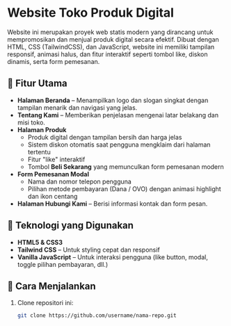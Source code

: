 # Website Toko Produk Digital

Website ini merupakan proyek web statis modern yang dirancang untuk mempromosikan dan menjual produk digital secara efektif. Dibuat dengan HTML, CSS (TailwindCSS), dan JavaScript, website ini memiliki tampilan responsif, animasi halus, dan fitur interaktif seperti tombol like, diskon dinamis, serta form pemesanan.

## 🧩 Fitur Utama

- **Halaman Beranda** – Menampilkan logo dan slogan singkat dengan tampilan menarik dan navigasi yang jelas.
- **Tentang Kami** – Memberikan penjelasan mengenai latar belakang dan misi toko.
- **Halaman Produk**  
  - Produk digital dengan tampilan bersih dan harga jelas  
  - Sistem diskon otomatis saat pengguna mengklaim dari halaman tertentu  
  - Fitur "like" interaktif  
  - Tombol **Beli Sekarang** yang memunculkan form pemesanan modern
- **Form Pemesanan Modal**  
  - Nama dan nomor telepon pengguna  
  - Pilihan metode pembayaran (Dana / OVO) dengan animasi highlight dan ikon centang
- **Halaman Hubungi Kami** – Berisi informasi kontak dan form pesan.

## 🎨 Teknologi yang Digunakan

- **HTML5 & CSS3**
- **Tailwind CSS** – Untuk styling cepat dan responsif
- **Vanilla JavaScript** – Untuk interaksi pengguna (like button, modal, toggle pilihan pembayaran, dll.)

## 🚀 Cara Menjalankan

1. Clone repositori ini:
   ```bash
   git clone https://github.com/username/nama-repo.git
